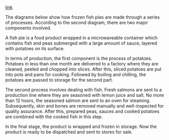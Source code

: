 [link](https://www.ielts-writing.info/EXAM/academic_writing_samples_task_1/1072/)

The diagrams below show how frozen fish pies are made through a series of processes. According to the second diagram, there are two major components involved.

A fish pie is a food product wrapped in a microwaveable container which contains fish and peas submerged with a large amount of sauce, layered with potatoes on its surface.

In terms of production, the first component is the process of potatoes. Potatoes in less than one month are delivered to a factory where they are cleaned, peeled and chopped into slices. After this, sliced potatoes are put into pots and pans for cooking. Followed by boiling and chilling, the potatoes are passed to storage for the second part.

The second process involves dealing with fish. Fresh salmons are sent to a production line where they are seasoned with lemon juice and salt. No more than 12 hours, the seasoned salmon are sent to an oven for steaming. Subsequently, skin and bones are removed manually and well-inspected for quality assurance. After this, prepared peas, sauces and cooked potatoes are combined with the cooked fish in this step.

In the final stage, the product is wrapped and frozen in storage. Now the product is ready to be dispatched and sent to stores for sale.